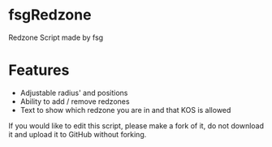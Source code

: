 # fsgRedzone

Redzone Script made by fsg

# Features 
- Adjustable radius' and positions 
- Ability to add / remove redzones
- Text to show which redzone you are in and that KOS is allowed

If you would like to edit this script, please make a fork of it, do not download it and upload it to GitHub without forking.
